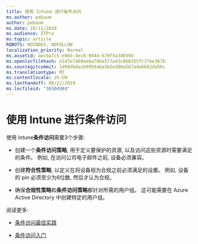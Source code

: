 ```yaml
---
title: 使用 Intune 进行条件访问
ms.author: pebaum
author: pebaum
ms.date: 10/11/2018
ms.audience: ITPro
ms.topic: article
ROBOTS: NOINDEX, NOFOLLOW
localization_priority: Normal
ms.assetid: aecba7c5-e86d-4ec8-9d44-679f5a3d659d
ms.openlocfilehash: e147e7460ee6a786e577a43c0b8355fc27ee367b
ms.sourcegitcommit: 1d98db8acb9959aba3b5e308a567ade6b62da56c
ms.translationtype: MT
ms.contentlocale: zh-CN
ms.lasthandoff: 08/22/2019
ms.locfileid: "36504984"
---
```

# <a name="conditional-access-with-intune"></a>使用 Intune 进行条件访问

使用 Intune**条件访问**需要3个步骤: 
  
- 创建一个**条件访问策略**, 用于定义要保护的资源, 以及访问这些资源时需要满足的条件。 例如, 在访问公司电子邮件之前, 设备必须兼容。 
    
- 创建**符合性策略**, 以定义在将设备视为合规之前必须满足的设置。 例如, 设备的 pin 必须至少为6位数, 然后才认为合规。 
    
- 确保**合规性策略**和**条件访问策略**都针对所需的用户组。 这可能需要在 Azure Active Directory 中创建特定的用户组。 
    
阅读更多:
  
- [条件访问最佳实践](https://docs.microsoft.com/azure/active-directory/conditional-access/best-practices)
    
- [条件访问入门](https://docs.microsoft.com/azure/active-directory/active-directory-conditional-access-azure-portal-get-started)
    

